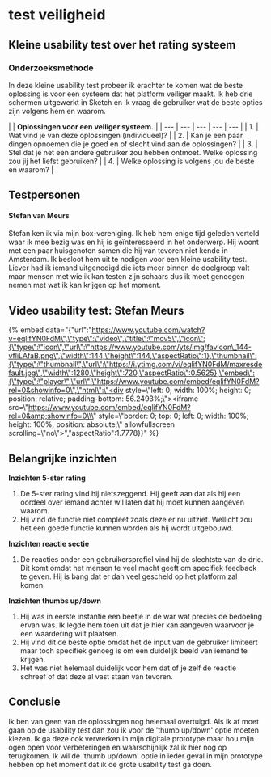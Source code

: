 # test veiligheid

## Kleine usability test over het rating systeem

### Onderzoeksmethode

In deze kleine usability test probeer ik erachter te komen wat de beste oplossing is voor een systeem dat het platform veiliger maakt. Ik heb drie schermen uitgewerkt in Sketch en ik vraag de gebruiker wat de beste opties zijn volgens hem en waarom.

|  | **Oplossingen voor een veiliger systeem.**  |
| --- | --- | --- | --- | --- |
| 1. | Wat vind je van deze oplossingen \(individueel\)?  |
| 2. | Kan je een paar dingen opnoemen die je goed en of slecht vind aan de oplossingen? |
| 3. | Stel dat je net een andere gebruiker zou hebben ontmoet. Welke oplossing zou jij het liefst gebruiken? |
| 4. | Welke oplossing is volgens jou de beste en waarom? |

## Testpersonen

#### Stefan van Meurs

Stefan ken ik via mijn box-vereniging. Ik heb hem enige tijd geleden verteld waar ik mee bezig was en hij is geïnteresseerd in het onderwerp. Hij woont met een paar huisgenoten samen die hij van tevoren niet kende in Amsterdam. Ik besloot hem uit te nodigen voor een kleine usability test. Liever had ik iemand uitgenodigd die iets meer binnen de doelgroep valt maar mensen met wie ik kan testen zijn schaars dus ik moet genoegen nemen met wat ik kan krijgen op het moment.

## Video usability test: Stefan Meurs

{% embed data="{\"url\":\"https://www.youtube.com/watch?v=eqlifYN0FdM\",\"type\":\"video\",\"title\":\"mov5\",\"icon\":{\"type\":\"icon\",\"url\":\"https://www.youtube.com/yts/img/favicon\_144-vfliLAfaB.png\",\"width\":144,\"height\":144,\"aspectRatio\":1},\"thumbnail\":{\"type\":\"thumbnail\",\"url\":\"https://i.ytimg.com/vi/eqlifYN0FdM/maxresdefault.jpg\",\"width\":1280,\"height\":720,\"aspectRatio\":0.5625},\"embed\":{\"type\":\"player\",\"url\":\"https://www.youtube.com/embed/eqlifYN0FdM?rel=0&showinfo=0\",\"html\":\"<div style=\\\"left: 0; width: 100%; height: 0; position: relative; padding-bottom: 56.2493%;\\\"><iframe src=\\\"https://www.youtube.com/embed/eqlifYN0FdM?rel=0&amp;showinfo=0\\\" style=\\\"border: 0; top: 0; left: 0; width: 100%; height: 100%; position: absolute;\\\" allowfullscreen scrolling=\\\"no\\\"></iframe></div>\",\"aspectRatio\":1.7778}}" %}

## Belangrijke inzichten

**Inzichten 5-ster rating**

1. De 5-ster rating vind hij nietszeggend. Hij geeft aan dat als hij een oordeel over iemand achter wil laten dat hij moet kunnen aangeven waarom.
2. Hij vind de functie niet compleet zoals deze er nu uitziet. Wellicht zou het een goede functie kunnen worden als hij wordt uitgebouwd.   

**Inzichten reactie sectie**

1. De reacties onder een gebruikersprofiel vind hij de slechtste van de drie. Dit komt omdat het mensen te veel macht geeft om specifiek feedback te geven. Hij is bang dat er dan veel gescheld op het platform zal komen. 

**Inzichten thumbs up/down**

1. Hij was in eerste instantie een beetje in de war wat precies de bedoeling ervan was. Ik legde hem toen uit dat je hier kan aangeven waarvoor je een waardering wilt plaatsen. 
2. Hij vind dit de beste optie omdat het de input van de gebruiker limiteert maar toch specifiek genoeg is om een duidelijk beeld van iemand te krijgen. 
3. Het was niet helemaal duidelijk voor hem dat of je zelf de reactie schreef of dat deze al vast staan van tevoren.



## **Conclusie**

Ik ben van geen van de oplossingen nog helemaal overtuigd. Als ik af moet gaan op de usability test dan zou ik voor de 'thumb up/down' optie moeten kiezen. Ik ga deze ook verwerken in mijn digitale prototype maar hou mijn ogen open voor verbeteringen en waarschijnlijk zal ik hier nog op terugkomen. Ik wil de 'thumb up/down' optie in ieder geval in mijn prototype hebben op het moment dat ik de grote usability test ga doen. 

